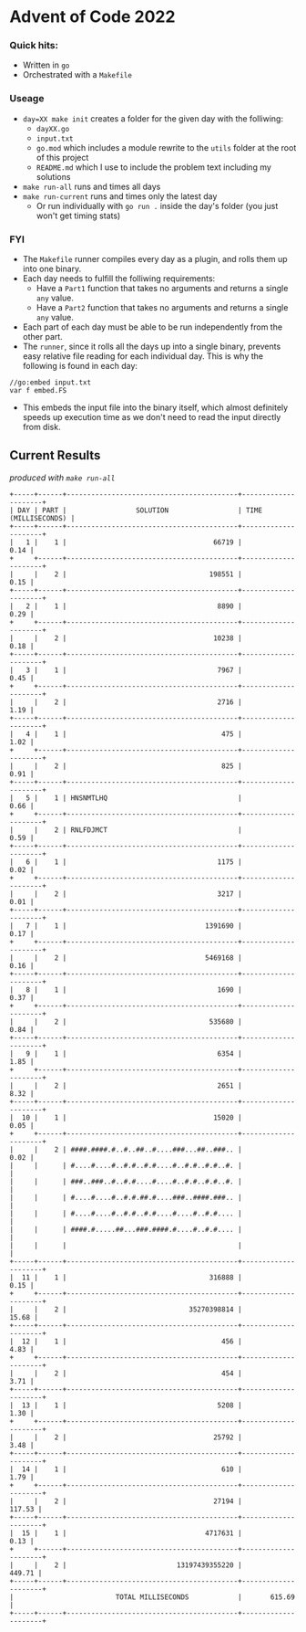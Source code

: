 # Advent of Code 2022

### Quick hits:
* Written in `go`
* Orchestrated with a `Makefile`

### Useage
* `day=XX make init` creates a folder for the given day with the folliwing:
    * `dayXX.go`
    * `input.txt`
    * `go.mod` which includes a module rewrite to the `utils` folder at the root of this project
    * `README.md` which I use to include the problem text including my solutions
* `make run-all` runs and times all days
* `make run-current` runs and times only the latest day
  * Or run individually  with `go run .` inside the day's folder (you just won't get timing stats)

### FYI
* The `Makefile` runner compiles every day as a plugin, and rolls them up into one binary.
* Each day needs to fulfill the folliwing requirements:
  * Have a `Part1` function that takes no arguments and returns a single `any` value.
  * Have a `Part2` function that takes no arguments and returns a single `any` value.
* Each part of each day must be able to be run independently from the other part.
* The `runner`, since it rolls all the days up into a single binary, prevents easy relative file reading for each individual day. This is why the following is found in each day: 
```
//go:embed input.txt
var f embed.FS
```
* This embeds the input file into the binary itself, which almost definitely speeds up execution time as we don't need to read the input directly from disk. 

## Current Results 
*produced with `make run-all`*

```
+-----+------+------------------------------------------+---------------------+
| DAY | PART |                 SOLUTION                 | TIME (MILLISECONDS) |
+-----+------+------------------------------------------+---------------------+
|   1 |    1 |                                    66719 |                0.14 |
+     +------+------------------------------------------+---------------------+
|     |    2 |                                   198551 |                0.15 |
+-----+------+------------------------------------------+---------------------+
|   2 |    1 |                                     8890 |                0.29 |
+     +------+------------------------------------------+---------------------+
|     |    2 |                                    10238 |                0.18 |
+-----+------+------------------------------------------+---------------------+
|   3 |    1 |                                     7967 |                0.45 |
+     +------+------------------------------------------+---------------------+
|     |    2 |                                     2716 |                1.19 |
+-----+------+------------------------------------------+---------------------+
|   4 |    1 |                                      475 |                1.02 |
+     +------+------------------------------------------+---------------------+
|     |    2 |                                      825 |                0.91 |
+-----+------+------------------------------------------+---------------------+
|   5 |    1 | HNSNMTLHQ                                |                0.66 |
+     +------+------------------------------------------+---------------------+
|     |    2 | RNLFDJMCT                                |                0.59 |
+-----+------+------------------------------------------+---------------------+
|   6 |    1 |                                     1175 |                0.02 |
+     +------+------------------------------------------+---------------------+
|     |    2 |                                     3217 |                0.01 |
+-----+------+------------------------------------------+---------------------+
|   7 |    1 |                                  1391690 |                0.17 |
+     +------+------------------------------------------+---------------------+
|     |    2 |                                  5469168 |                0.16 |
+-----+------+------------------------------------------+---------------------+
|   8 |    1 |                                     1690 |                0.37 |
+     +------+------------------------------------------+---------------------+
|     |    2 |                                   535680 |                0.84 |
+-----+------+------------------------------------------+---------------------+
|   9 |    1 |                                     6354 |                1.85 |
+     +------+------------------------------------------+---------------------+
|     |    2 |                                     2651 |                8.32 |
+-----+------+------------------------------------------+---------------------+
|  10 |    1 |                                    15020 |                0.05 |
+     +------+------------------------------------------+---------------------+
|     |    2 | ####.####.#..#..##..#....###...##..###.. |                0.02 |
|     |      | #....#....#..#.#..#.#....#..#.#..#.#..#. |                     |
|     |      | ###..###..#..#.#....#....#..#.#..#.#..#. |                     |
|     |      | #....#....#..#.#.##.#....###..####.###.. |                     |
|     |      | #....#....#..#.#..#.#....#....#..#.#.... |                     |
|     |      | ####.#.....##...###.####.#....#..#.#.... |                     |
|     |      |                                          |                     |
+-----+------+------------------------------------------+---------------------+
|  11 |    1 |                                   316888 |                0.15 |
+     +------+------------------------------------------+---------------------+
|     |    2 |                              35270398814 |               15.68 |
+-----+------+------------------------------------------+---------------------+
|  12 |    1 |                                      456 |                4.83 |
+     +------+------------------------------------------+---------------------+
|     |    2 |                                      454 |                3.71 |
+-----+------+------------------------------------------+---------------------+
|  13 |    1 |                                     5208 |                1.30 |
+     +------+------------------------------------------+---------------------+
|     |    2 |                                    25792 |                3.48 |
+-----+------+------------------------------------------+---------------------+
|  14 |    1 |                                      610 |                1.79 |
+     +------+------------------------------------------+---------------------+
|     |    2 |                                    27194 |              117.53 |
+-----+------+------------------------------------------+---------------------+
|  15 |    1 |                                  4717631 |                0.13 |
+     +------+------------------------------------------+---------------------+
|     |    2 |                           13197439355220 |              449.71 |
+-----+------+------------------------------------------+---------------------+
|                         TOTAL MILLISECONDS            |       615.69        |
+-----+------+------------------------------------------+---------------------+ 
```
